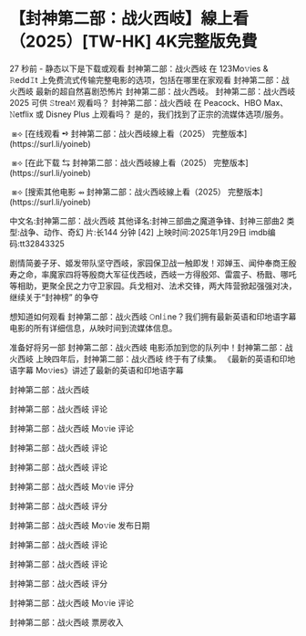 <h1>【封神第二部：战火西岐】線上看（2025）[TW-HK] 4K完整版免費</h1>

27 秒前 - 静态以下是下载或观看 封神第二部：战火西岐 在 123Mo𝚟ies & 𝚁edd𝙸t 上免费流式传输完整电影的选项，包括在哪里在家观看 封神第二部：战火西岐 最新的超自然喜剧恐怖片 封神第二部：战火西岐。 封神第二部：战火西岐 2025 可供 𝚂trea𝙼 观看吗？ 封神第二部：战火西岐 在 Peacock、HBO Max、𝙽etflix 或 Disney Plus 上观看吗？ 是的，我们找到了正宗的流媒体选项/服务。

</p><p></p><p>&nbsp;⧆⟢ [在线观看 ➺ 封神第二部：战火西岐線上看（2025） 完整版本](https://surl.li/yoineb)

</p><p></p><p>&nbsp;⧆⟢ [在此下载 ⇆ 封神第二部：战火西岐線上看（2025） 完整版本](https://surl.li/yoineb)

</p><p></p><p>&nbsp;⧆⟢ [搜索其他电影 ⇴ 封神第二部：战火西岐線上看（2025） 完整版本](https://surl.li/yoineb)

中文名:封神第二部：战火西岐
其他译名:封神三部曲之魔道争锋、封神三部曲2
类 型:战争、动作、奇幻
片:长144 分钟 [42]
上映时间:2025年1月29日
imdb编码:tt32843325

剧情简姜子牙、姬发带队坚守西岐，家园保卫战一触即发！邓婵玉、闻仲奉商王殷寿之命，率魔家四将等殷商大军征伐西岐，西岐一方得殷郊、雷震子、杨戬、哪吒等相助，更聚全民之力守卫家园。兵戈相对、法术交锋，两大阵营掀起强强对决，继续关于“封神榜” 的争夺

想知道如何观看 封神第二部：战火西岐 𝙾nl𝚒ne？我们拥有最新英语和印地语字幕电影的所有详细信息，从映时间到流媒体信息。

准备好将另一部 封神第二部：战火西岐 电影添加到您的队列中！封神第二部：战火西岐 上映四年后，封神第二部：战火西岐 终于有了续集。 《最新的英语和印地语字幕 Mo𝚟ies》讲述了最新的英语和印地语字幕

封神第二部：战火西岐

封神第二部：战火西岐 评论

封神第二部：战火西岐 Mo𝚟ie 评论

封神第二部：战火西岐 评论

封神第二部：战火西岐 评论

封神第二部：战火西岐 Mo𝚟ie 评分

封神第二部：战火西岐 评分

封神第二部：战火西岐 Mo𝚟ie 发布日期

封神第二部：战火西岐 评论

封神第二部：战火西岐 评论

封神第二部：战火西岐 评分

封神第二部：战火西岐 Mo𝚟ie 评论

封神第二部：战火西岐 票房收入
